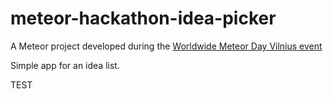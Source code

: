 meteor-hackathon-idea-picker
============================
A Meteor project developed during the [Worldwide Meteor Day Vilnius event](http://www.meetup.com/Vilnius-js/events/214960112/)

Simple app for an idea list.

TEST
